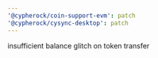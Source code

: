 ```yaml
---
'@cypherock/coin-support-evm': patch
'@cypherock/cysync-desktop': patch
---
```


insufficient balance glitch on token transfer
